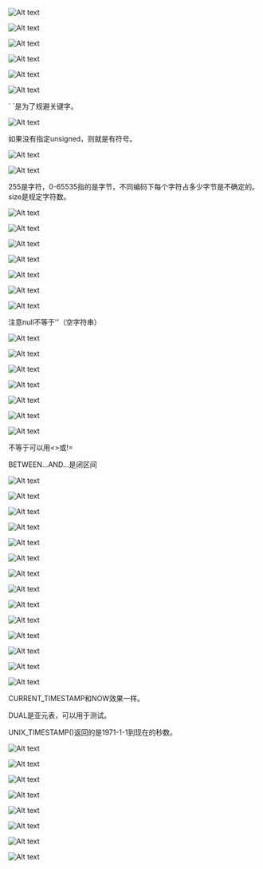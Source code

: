![Alt text](image/mysql/image.png)

![Alt text](image/mysql/image-1.png)

![Alt text](image/mysql/image-2.png)

![Alt text](image/mysql/image-3.png)

![Alt text](image/mysql/image-4.png)

![Alt text](image/mysql/image-5.png)

\` \`是为了规避关键字。

![Alt text](image/mysql/image-6.png)

如果没有指定unsigned，则就是有符号。

![Alt text](image/mysql/image-7.png)

![Alt text](image/mysql/image-8.png)

255是字符，0-65535指的是字节，不同编码下每个字符占多少字节是不确定的。size是规定字符数。

![Alt text](image/mysql/image-9.png)

![Alt text](image/mysql/image-10.png)

![Alt text](image/mysql/image-11.png)

![Alt text](image/mysql/image-12.png)

![Alt text](image/mysql/image-13.png)

![Alt text](image/mysql/image-14.png)

![Alt text](image/mysql/image-15.png)

注意null不等于''（空字符串）

![Alt text](image/mysql/image-16.png)

![Alt text](image/mysql/image-17.png)

![Alt text](image/mysql/image-18.png)

![Alt text](image/mysql/image-19.png)

![Alt text](image/mysql/image-20.png)

![Alt text](image/mysql/image-21.png)

![Alt text](image/mysql/image-22.png)

不等于可以用<>或!=

BETWEEN...AND...是闭区间

![Alt text](image/mysql/image-23.png)

![Alt text](image/mysql/image-24.png)

![Alt text](image/mysql/image-25.png)

![Alt text](image/mysql/image-26.png)

![Alt text](image/mysql/image-27.png)

![Alt text](image/mysql/image-28.png)

![Alt text](image/mysql/image-29.png)

![Alt text](image/mysql/image-30.png)

![Alt text](image/mysql/image-31.png)

![Alt text](image/mysql/image-32.png)

![Alt text](image/mysql/image-33.png)

![Alt text](image/mysql/image-34.png)

![Alt text](image/mysql/image-35.png)

![Alt text](image/mysql/image-36.png)

CURRENT_TIMESTAMP和NOW效果一样。

DUAL是亚元表，可以用于测试。

UNIX_TIMESTAMP()返回的是1971-1-1到现在的秒数。

![Alt text](image/mysql/image-37.png)

![Alt text](image/mysql/image-38.png)

![Alt text](image/mysql/image-39.png)

![Alt text](image/mysql/image-40.png)

![Alt text](image/mysql/image-41.png)

![Alt text](image/mysql/image-42.png)

![Alt text](image/mysql/image-43.png)

![Alt text](image/mysql/image-44.png)